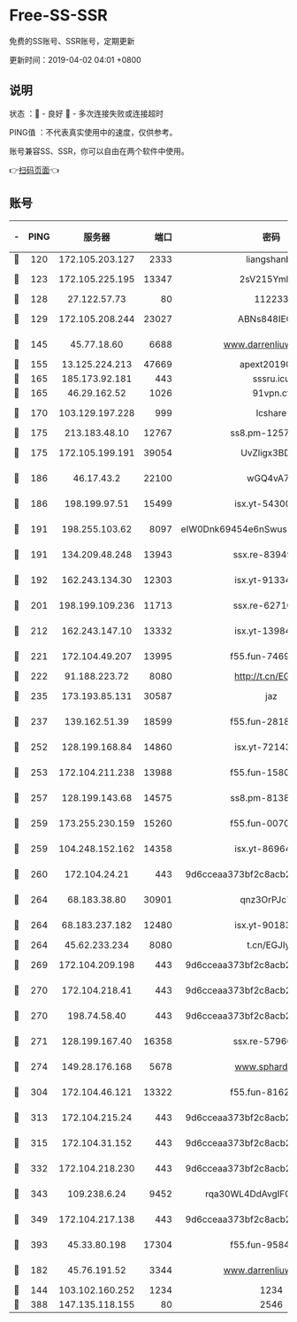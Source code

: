 # Free-SS-SSR

免费的SS账号、SSR账号，定期更新

更新时间：2019-04-02 04:01 +0800

## 说明

状态     ：🙂 - 良好 🙁 - 多次连接失败或连接超时

PING值   ：不代表真实使用中的速度，仅供参考。

账号兼容SS、SSR，你可以自由在两个软件中使用。

👉[扫码页面](https://liesauer.github.io/Free-SS-SSR/)👈

## 账号

|-|PING|服务器|端口|密码|加密方式|区域|
|:----:|:----:|:-----:|-----:|:----:|:----:|:----:|
|🙂|120|172.105.203.127|2333|liangshanbo|chacha20|JP|
|🙂|123|172.105.225.195|13347|2sV215YmlGvf|aes-256-cfb|JP|
|🙂|128|27.122.57.73|80|112233|chacha20|CN|
|🙂|129|172.105.208.244|23027|ABNs848IEOQh|aes-256-cfb|JP|
|🙂|145|45.77.18.60|6688|www.darrenliuwei.com|aes-256-cfb|JP|
|🙂|155|13.125.224.213|47669|apext2019001|chacha20|KR|
|🙂|165|185.173.92.181|443|sssru.icu|rc4-md5|RU|
|🙂|165|46.29.162.52|1026|91vpn.cf|rc4-md5|RU|
|🙂|170|103.129.197.228|999|lcshare|aes-256-cfb|CN|
|🙂|175|213.183.48.10|12767|ss8.pm-12571490|rc4-md5|RU|
|🙂|175|172.105.199.191|39054|UvZligx3BDaG|aes-256-cfb|JP|
|🙂|186|46.17.43.2|22100|wGQ4vA7D|aes-256-gcm|RU|
|🙂|186|198.199.97.51|15499|isx.yt-54300855|aes-256-cfb|US|
|🙂|191|198.255.103.62|8097|eIW0Dnk69454e6nSwuspv9DmS201tQ0D|aes-256-cfb|US|
|🙂|191|134.209.48.248|13943|ssx.re-83949387|aes-256-cfb|US|
|🙂|192|162.243.134.30|12303|isx.yt-91334852|aes-256-cfb|US|
|🙂|201|198.199.109.236|11713|ssx.re-62710201|aes-256-cfb|US|
|🙂|212|162.243.147.10|13332|isx.yt-13984444|aes-256-cfb|US|
|🙂|221|172.104.49.207|13995|f55.fun-74699479|aes-256-cfb|SG|
|🙂|222|91.188.223.72|8080|http://t.cn/EGJIyrl|rc4-md5|RU|
|🙂|235|173.193.85.131|30587|jaz|aes-256-cfb|US|
|🙂|237|139.162.51.39|18599|f55.fun-28185958|aes-256-cfb|SG|
|🙂|252|128.199.168.84|14860|isx.yt-72143109|aes-256-cfb|SG|
|🙂|253|172.104.211.238|13988|f55.fun-15804066|aes-256-cfb|US|
|🙂|257|128.199.143.68|14575|ss8.pm-81386371|aes-256-cfb|SG|
|🙂|259|173.255.230.159|15260|f55.fun-00704819|aes-256-cfb|US|
|🙂|259|104.248.152.162|14358|isx.yt-86964807|aes-256-cfb|SG|
|🙂|260|172.104.24.21|443|9d6cceaa373bf2c8acb22e60b6a58be6|aes-256-cfb|US|
|🙂|264|68.183.38.80|30901|qnz3OrPJc7Tk|aes-256-cfb|GB|
|🙂|264|68.183.237.182|12480|isx.yt-90183318|aes-256-cfb|SG|
|🙂|264|45.62.233.234|8080|t.cn/EGJIyrl|rc4-md5|CA|
|🙂|269|172.104.209.198|443|9d6cceaa373bf2c8acb22e60b6a58be6|aes-256-cfb|US|
|🙂|270|172.104.218.41|443|9d6cceaa373bf2c8acb22e60b6a58be6|aes-256-cfb|US|
|🙂|270|198.74.58.40|443|9d6cceaa373bf2c8acb22e60b6a58be6|aes-256-cfb|US|
|🙂|271|128.199.167.40|16358|ssx.re-57966944|aes-256-cfb|SG|
|🙂|274|149.28.176.168|5678|www.sphard.com|aes-256-cfb|SG|
|🙂|304|172.104.46.121|13322|f55.fun-81625110|aes-256-cfb|SG|
|🙂|313|172.104.215.24|443|9d6cceaa373bf2c8acb22e60b6a58be6|aes-256-cfb|US|
|🙂|315|172.104.31.152|443|9d6cceaa373bf2c8acb22e60b6a58be6|aes-256-cfb|US|
|🙂|332|172.104.218.230|443|9d6cceaa373bf2c8acb22e60b6a58be6|aes-256-cfb|US|
|🙂|343|109.238.6.24|9452|rqa30WL4DdAvgIFG6Fs3znzTa|aes-256-cfb|FR|
|🙂|349|172.104.217.138|443|9d6cceaa373bf2c8acb22e60b6a58be6|aes-256-cfb|US|
|🙂|393|45.33.80.198|17304|f55.fun-95842337|aes-256-cfb|US|
|🙂|182|45.76.191.52|3344|www.darrenliuwei.com|aes-256-cfb|AU|
|🙁|144|103.102.160.252|1234|1234|rc4-md5|JP|
|🙁|388|147.135.118.155|80|2546|chacha20|US|
